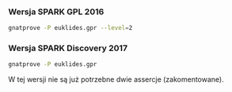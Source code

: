 ### Wersja SPARK GPL 2016
```bash
gnatprove -P euklides.gpr --level=2
```

### Wersja SPARK Discovery 2017

```bash
gnatprove -P euklides.gpr
```
W tej wersji nie są już potrzebne dwie assercje (zakomentowane).


